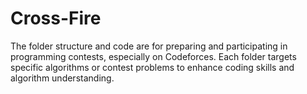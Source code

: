 # Cross-Fire
The folder structure and code are for preparing and participating in programming contests, especially on Codeforces. Each folder targets specific algorithms or contest problems to enhance coding skills and algorithm understanding.
